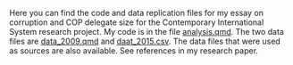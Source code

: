 Here you can find the code and data replication files for my essay on corruption and COP delegate size for the Contemporary International System research project. My code is in the file <a href="https://github.com/Android022/CorruptEnvironment/blob/main/analysis.qmd">analysis.qmd</a>. The two data files are <a href="https://github.com/Android022/CorruptEnvironment/blob/main/data_2009.csv">data_2009.qmd</a> and <a href="https://github.com/Android022/CorruptEnvironment/blob/main/data_2015.csv">daat_2015.csv</a>. The data files that were used as sources are also available. See references in my research paper.
